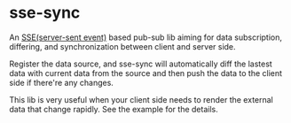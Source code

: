 # sse-sync

An [SSE(server-sent event)](https://developer.mozilla.org/en-US/docs/Web/API/Server-sent_events) based pub-sub lib aiming for data subscription, differing, and synchronization between client and server side.

Register the data source, and sse-sync will automatically diff the lastest data with current data from the source and then push the data to the client side if there're any changes.

This lib is very useful when your client side needs to render the external data that change rapidly. See the example for the details.
